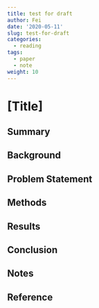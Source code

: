 ```yaml
---
title: test for draft
author: Fei
date: '2020-05-11'
slug: test-for-draft
categories:
  - reading
tags:
  - paper
  - note
weight: 10
---
```


# [Title]

## Summary

## Background

## Problem Statement

## Methods

## Results

## Conclusion

## Notes

## Reference

